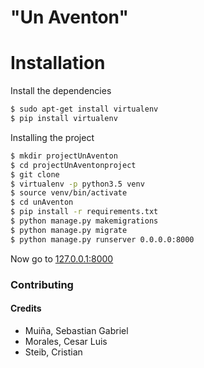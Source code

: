 # "Un Aventon"

# Installation  
Install the dependencies
```bash
$ sudo apt-get install virtualenv
$ pip install virtualenv
```
Installing the project
```bash
$ mkdir projectUnAventon
$ cd projectUnAventonproject
$ git clone 
$ virtualenv -p python3.5 venv
$ source venv/bin/activate
$ cd unAventon
$ pip install -r requirements.txt
$ python manage.py makemigrations
$ python manage.py migrate
$ python manage.py runserver 0.0.0.0:8000
```
Now go to [127.0.0.1:8000](127.0.0.1:8000)

### Contributing

#### Credits
* Muiña, Sebastian Gabriel
* Morales, Cesar Luis
* Steib, Cristian